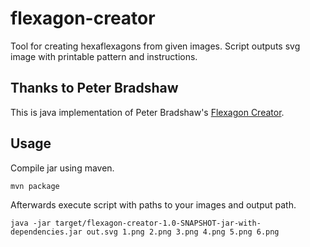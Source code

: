 # flexagon-creator
Tool for creating hexaflexagons from given images. Script outputs svg image with printable pattern and instructions.

## Thanks to Peter Bradshaw
This is java implementation of Peter Bradshaw's [Flexagon Creator](http://www.flatfeetpete.com/flexagon/).

## Usage
Compile jar using maven.

```mvn package```

Afterwards execute script with paths to your images and output path.

```java -jar target/flexagon-creator-1.0-SNAPSHOT-jar-with-dependencies.jar out.svg 1.png 2.png 3.png 4.png 5.png 6.png```
